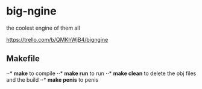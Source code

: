 # big-ngine

the coolest engine of them all

https://trello.com/b/QMKhWjB4/bigngine

## Makefile

⋅⋅* **make** to compile
⋅⋅* **make run** to run
⋅⋅* **make clean** to delete the obj files and the build
⋅⋅* **make penis** to penis
